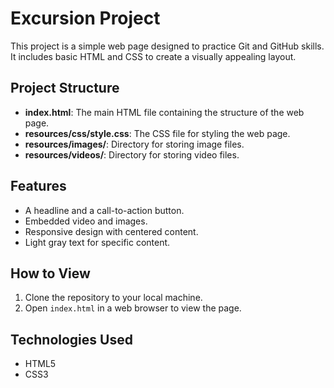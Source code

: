 # Excursion Project

This project is a simple web page designed to practice Git and GitHub skills. It includes basic HTML and CSS to create a visually appealing layout.

## Project Structure

- **index.html**: The main HTML file containing the structure of the web page.
- **resources/css/style.css**: The CSS file for styling the web page.
- **resources/images/**: Directory for storing image files.
- **resources/videos/**: Directory for storing video files.

## Features

- A headline and a call-to-action button.
- Embedded video and images.
- Responsive design with centered content.
- Light gray text for specific content.

## How to View

1. Clone the repository to your local machine.
2. Open `index.html` in a web browser to view the page.

## Technologies Used

- HTML5
- CSS3
